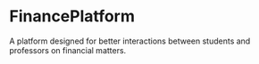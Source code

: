 FinancePlatform
===============

A platform designed for better interactions between students and professors
on financial matters.
